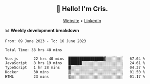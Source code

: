 
<h2 align="center">👋 Hello! I'm Cris.</h2>
<p align="center">
  <a href="https://www.criscunas.dev">Website</a> •
  <a href="https://www.linkedin.com/in/cristophercunas/">LinkedIn</a> 
</p>


📊 **Weekly development breakdown**
<!--START_SECTION:waka-->

```txt
From: 09 June 2023 - To: 16 June 2023

Total Time: 33 hrs 48 mins

Vue.js       22 hrs 40 mins  ████████████████▓░░░░░░░░   67.04 %
JavaScript   8 hrs 19 mins   ██████░░░░░░░░░░░░░░░░░░░   24.61 %
TypeScript   1 hr 28 mins    █░░░░░░░░░░░░░░░░░░░░░░░░   04.37 %
Docker       30 mins         ▒░░░░░░░░░░░░░░░░░░░░░░░░   01.50 %
HTML         23 mins         ▒░░░░░░░░░░░░░░░░░░░░░░░░   01.17 %
```

<!--END_SECTION:waka-->
